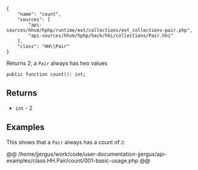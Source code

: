 ``` yamlmeta
{
    "name": "count",
    "sources": [
        "api-sources/hhvm/hphp/runtime/ext/collections/ext_collections-pair.php",
        "api-sources/hhvm/hphp/hack/hhi/collections/Pair.hhi"
    ],
    "class": "HH\\Pair"
}
```




Returns 2; a ` Pair ` always has two values




``` Hack
public function count(): int;
```




## Returns




+ ` int ` - 2




## Examples




This shows that a ` Pair ` always has a count of `` 2 ``:







@@ /home/jjergus/work/code/user-documentation-jjergus/api-examples/class.HH.Pair/count/001-basic-usage.php @@
<!-- HHAPIDOC -->
